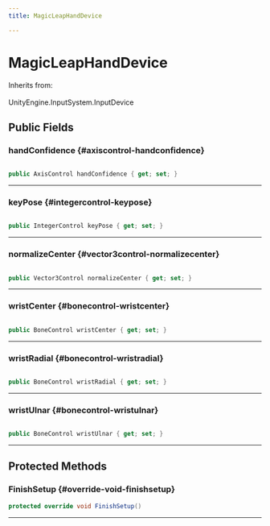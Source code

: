 ```yaml
---
title: MagicLeapHandDevice

---
```


# MagicLeapHandDevice







Inherits from: <br></br>UnityEngine.InputSystem.InputDevice




## Public Fields

### handConfidence {#axiscontrol-handconfidence}

```csharp

public AxisControl handConfidence { get; set; }

```






-----------

### keyPose {#integercontrol-keypose}

```csharp

public IntegerControl keyPose { get; set; }

```






-----------

### normalizeCenter {#vector3control-normalizecenter}

```csharp

public Vector3Control normalizeCenter { get; set; }

```






-----------

### wristCenter {#bonecontrol-wristcenter}

```csharp

public BoneControl wristCenter { get; set; }

```






-----------

### wristRadial {#bonecontrol-wristradial}

```csharp

public BoneControl wristRadial { get; set; }

```






-----------

### wristUlnar {#bonecontrol-wristulnar}

```csharp

public BoneControl wristUlnar { get; set; }

```






-----------

## Protected Methods

### FinishSetup {#override-void-finishsetup}

```csharp
protected override void FinishSetup()
```






-----------


